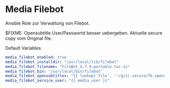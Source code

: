 # Media Filebot

Ansible Role zur Verwaltung von Filebot.

$FIXME: Opensubtitle User/Passwortd besser uebergeben. Aktuelle secure copy vom Original file.

Default Variables
```yaml
media_filebot_enabled: true
media_filebot_installdir: "/usr/local/lib/filebot"
media_filebot_filename: "FileBot_4.7.9-portable.tar.xz"
media_filebot_bin: "/usr/local/bin/filebot"
media_filebot_opensubtitles: "{{ lookup('file', '~/git/.secure/fb_opensubtitles', convert_data=False) |string}}"
media_filebot_service_user: "{{ media_user }}"
```
